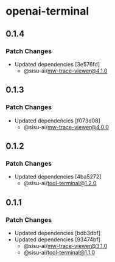 # openai-terminal

## 0.1.4

### Patch Changes

- Updated dependencies [3e576fd]
  - @sisu-ai/mw-trace-viewer@4.1.0

## 0.1.3

### Patch Changes

- Updated dependencies [f073d08]
  - @sisu-ai/mw-trace-viewer@4.0.0

## 0.1.2

### Patch Changes

- Updated dependencies [4ba5272]
  - @sisu-ai/tool-terminal@1.2.0

## 0.1.1

### Patch Changes

- Updated dependencies [bdb3dbf]
- Updated dependencies [93474bf]
  - @sisu-ai/mw-trace-viewer@3.1.0
  - @sisu-ai/tool-terminal@1.1.0
